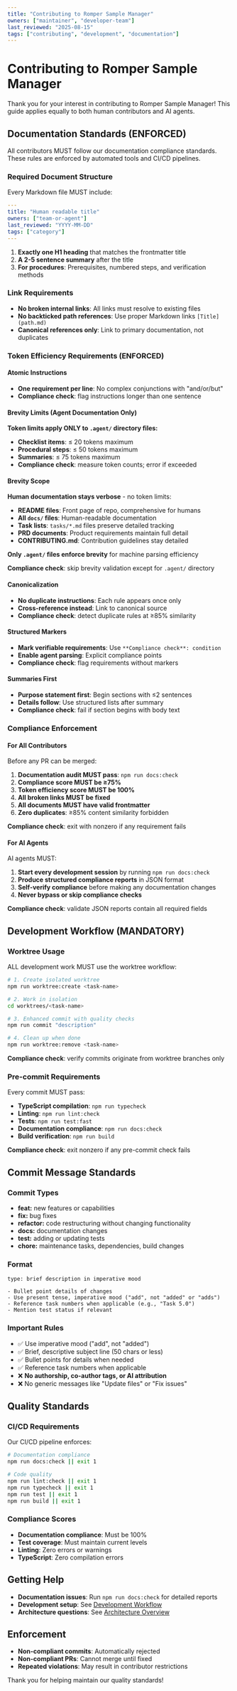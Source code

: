 ```yaml
---
title: "Contributing to Romper Sample Manager"
owners: ["maintainer", "developer-team"]
last_reviewed: "2025-08-15"
tags: ["contributing", "development", "documentation"]
---
```


# Contributing to Romper Sample Manager

Thank you for your interest in contributing to Romper Sample Manager! This guide applies equally to both human contributors and AI agents.

## Documentation Standards (ENFORCED)

All contributors MUST follow our documentation compliance standards. These rules are enforced by automated tools and CI/CD pipelines.

### Required Document Structure

Every Markdown file MUST include:

```yaml
---
title: "Human readable title"
owners: ["team-or-agent"]
last_reviewed: "YYYY-MM-DD"
tags: ["category"]
---
```

1. **Exactly one H1 heading** that matches the frontmatter title
2. **A 2-5 sentence summary** after the title
3. **For procedures**: Prerequisites, numbered steps, and verification methods

### Link Requirements

- **No broken internal links**: All links must resolve to existing files
- **No backticked path references**: Use proper Markdown links `[Title](path.md)`
- **Canonical references only**: Link to primary documentation, not duplicates

### Token Efficiency Requirements (ENFORCED)

#### Atomic Instructions
- **One requirement per line**: No complex conjunctions with "and/or/but"
- **Compliance check**: flag instructions longer than one sentence

#### Brevity Limits (Agent Documentation Only)
**Token limits apply ONLY to `.agent/` directory files:**
- **Checklist items**: ≤ 20 tokens maximum
- **Procedural steps**: ≤ 50 tokens maximum  
- **Summaries**: ≤ 75 tokens maximum
- **Compliance check**: measure token counts; error if exceeded

#### Brevity Scope
**Human documentation stays verbose** - no token limits:
- **README files**: Front page of repo, comprehensive for humans
- **All `docs/` files**: Human-readable documentation 
- **Task lists**: `tasks/*.md` files preserve detailed tracking
- **PRD documents**: Product requirements maintain full detail
- **CONTRIBUTING.md**: Contribution guidelines stay detailed

**Only `.agent/` files enforce brevity** for machine parsing efficiency

**Compliance check**: skip brevity validation except for `.agent/` directory

#### Canonicalization
- **No duplicate instructions**: Each rule appears once only
- **Cross-reference instead**: Link to canonical source
- **Compliance check**: detect duplicate rules at ≥85% similarity

#### Structured Markers
- **Mark verifiable requirements**: Use `**Compliance check**: condition`
- **Enable agent parsing**: Explicit compliance points
- **Compliance check**: flag requirements without markers

#### Summaries First
- **Purpose statement first**: Begin sections with ≤2 sentences
- **Details follow**: Use structured lists after summary
- **Compliance check**: fail if section begins with body text

### Compliance Enforcement

#### For All Contributors

Before any PR can be merged:

1. **Documentation audit MUST pass**: `npm run docs:check`
2. **Compliance score MUST be ≥75%**
3. **Token efficiency score MUST be 100%**
4. **All broken links MUST be fixed**
5. **All documents MUST have valid frontmatter**
6. **Zero duplicates**: ≥85% content similarity forbidden

**Compliance check**: exit with nonzero if any requirement fails

#### For AI Agents

AI agents MUST:

1. **Start every development session** by running `npm run docs:check`
2. **Produce structured compliance reports** in JSON format
3. **Self-verify compliance** before making any documentation changes
4. **Never bypass or skip compliance checks**

**Compliance check**: validate JSON reports contain all required fields

## Development Workflow (MANDATORY)

### Worktree Usage

ALL development work MUST use the worktree workflow:

```bash
# 1. Create isolated worktree
npm run worktree:create <task-name>

# 2. Work in isolation
cd worktrees/<task-name>

# 3. Enhanced commit with quality checks
npm run commit "description"

# 4. Clean up when done
npm run worktree:remove <task-name>
```

**Compliance check**: verify commits originate from worktree branches only

### Pre-commit Requirements

Every commit MUST pass:

- **TypeScript compilation**: `npm run typecheck`
- **Linting**: `npm run lint:check`
- **Tests**: `npm run test:fast`
- **Documentation compliance**: `npm run docs:check`
- **Build verification**: `npm run build`

**Compliance check**: exit nonzero if any pre-commit check fails

## Commit Message Standards

### Commit Types

- **feat:** new features or capabilities
- **fix:** bug fixes
- **refactor:** code restructuring without changing functionality
- **docs:** documentation changes
- **test:** adding or updating tests
- **chore:** maintenance tasks, dependencies, build changes

### Format

```
type: brief description in imperative mood

- Bullet point details of changes
- Use present tense, imperative mood ("add", not "added" or "adds")
- Reference task numbers when applicable (e.g., "Task 5.0")
- Mention test status if relevant
```

### Important Rules

- ✅ Use imperative mood ("add", not "added")
- ✅ Brief, descriptive subject line (50 chars or less)
- ✅ Bullet points for details when needed
- ✅ Reference task numbers when applicable
- ❌ **No authorship, co-author tags, or AI attribution**
- ❌ No generic messages like "Update files" or "Fix issues"

## Quality Standards

### CI/CD Requirements

Our CI/CD pipeline enforces:

```bash
# Documentation compliance
npm run docs:check || exit 1

# Code quality
npm run lint:check || exit 1
npm run typecheck || exit 1
npm run test || exit 1
npm run build || exit 1
```

### Compliance Scores

- **Documentation compliance**: Must be 100%
- **Test coverage**: Must maintain current levels
- **Linting**: Zero errors or warnings
- **TypeScript**: Zero compilation errors

## Getting Help

- **Documentation issues**: Run `npm run docs:check` for detailed reports
- **Development setup**: See [Development Workflow](./docs/developer/development-workflow.md)
- **Architecture questions**: See [Architecture Overview](./docs/developer/architecture.md)

## Enforcement

- **Non-compliant commits**: Automatically rejected
- **Non-compliant PRs**: Cannot merge until fixed
- **Repeated violations**: May result in contributor restrictions

Thank you for helping maintain our quality standards!
